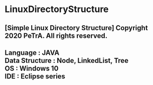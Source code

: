 LinuxDirectoryStructure
===================================================================================================================
[**Simple Linux Directory Structure**] 
Copyright 2020 PeTrA. All rights reserved.
------
Language : JAVA   
Data Structure : Node, LinkedList, Tree   
OS : Windows 10   
IDE : Eclipse series   
------
